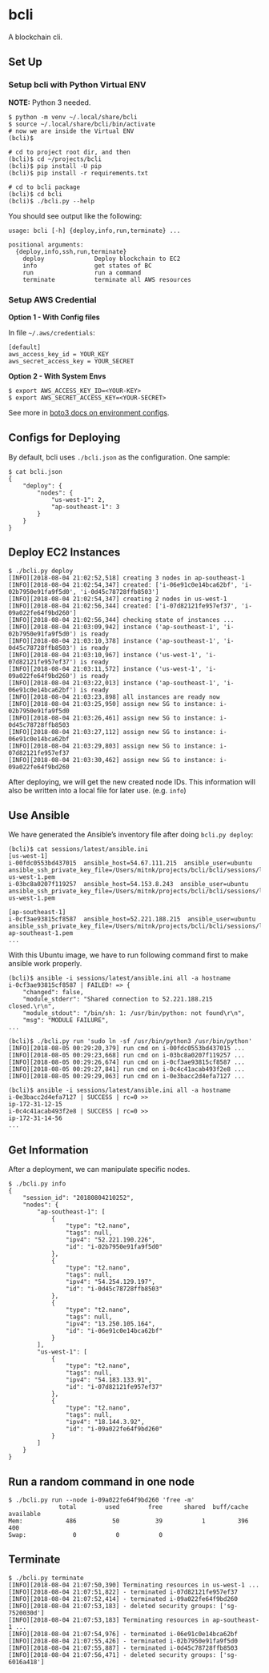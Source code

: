 # bcli

A blockchain cli.

## Set Up

### Setup bcli with Python Virtual ENV

**NOTE:** Python 3 needed.

```
$ python -m venv ~/.local/share/bcli
$ source ~/.local/share/bcli/bin/activate
# now we are inside the Virtual ENV
(bcli)$

# cd to project root dir, and then
(bcli)$ cd ~/projects/bcli
(bcli)$ pip install -U pip
(bcli)$ pip install -r requirements.txt

# cd to bcli package
(bcli)$ cd bcli
(bcli)$ ./bcli.py --help
```

You should see output like the following:

```
usage: bcli [-h] {deploy,info,run,terminate} ...

positional arguments:
  {deploy,info,ssh,run,terminate}
    deploy              Deploy blockchain to EC2
    info                get states of BC
    run                 run a command
    terminate           terminate all AWS resources
```

### Setup AWS Credential

**Option 1 - With Config files**

In file `~/.aws/credentials`:

```
[default]
aws_access_key_id = YOUR_KEY
aws_secret_access_key = YOUR_SECRET
```

**Option 2 - With System Envs**

```
$ export AWS_ACCESS_KEY_ID=<YOUR-KEY>
$ export AWS_SECRET_ACCESS_KEY=<YOUR-SECRET>
```

See more in [boto3 docs on environment configs](http://boto3.readthedocs.io/en/latest/guide/configuration.html#environment-variable-configuration).

## Configs for Deploying

By default, bcli uses `./bcli.json` as the configuration. One sample:

```
$ cat bcli.json
{
    "deploy": {
        "nodes": {
            "us-west-1": 2,
            "ap-southeast-1": 3
        }
    }
}
```

## Deploy EC2 Instances

```
$ ./bcli.py deploy
[INFO][2018-08-04 21:02:52,518] creating 3 nodes in ap-southeast-1
[INFO][2018-08-04 21:02:54,347] created: ['i-06e91c0e14bca62bf', 'i-02b7950e91fa9f5d0', 'i-0d45c78728ffb8503']
[INFO][2018-08-04 21:02:54,347] creating 2 nodes in us-west-1
[INFO][2018-08-04 21:02:56,344] created: ['i-07d82121fe957ef37', 'i-09a022fe64f9bd260']
[INFO][2018-08-04 21:02:56,344] checking state of instances ...
[INFO][2018-08-04 21:03:09,942] instance ('ap-southeast-1', 'i-02b7950e91fa9f5d0') is ready
[INFO][2018-08-04 21:03:10,378] instance ('ap-southeast-1', 'i-0d45c78728ffb8503') is ready
[INFO][2018-08-04 21:03:10,967] instance ('us-west-1', 'i-07d82121fe957ef37') is ready
[INFO][2018-08-04 21:03:11,572] instance ('us-west-1', 'i-09a022fe64f9bd260') is ready
[INFO][2018-08-04 21:03:22,013] instance ('ap-southeast-1', 'i-06e91c0e14bca62bf') is ready
[INFO][2018-08-04 21:03:23,898] all instances are ready now
[INFO][2018-08-04 21:03:25,950] assign new SG to instance: i-02b7950e91fa9f5d0
[INFO][2018-08-04 21:03:26,461] assign new SG to instance: i-0d45c78728ffb8503
[INFO][2018-08-04 21:03:27,112] assign new SG to instance: i-06e91c0e14bca62bf
[INFO][2018-08-04 21:03:29,803] assign new SG to instance: i-07d82121fe957ef37
[INFO][2018-08-04 21:03:30,462] assign new SG to instance: i-09a022fe64f9bd260
```

After deploying, we will get the new created node IDs. This information will
also be written into a local file for later use.  (e.g. `info`)

## Use Ansible

We have generated the Ansible’s inventory file after doing `bcli.py deploy`:

```
(bcli)$ cat sessions/latest/ansible.ini
[us-west-1]
i-00fdc0553bd437015  ansible_host=54.67.111.215  ansible_user=ubuntu  ansible_ssh_private_key_file=/Users/mitnk/projects/bcli/bcli/sessions/latest/key-us-west-1.pem
i-03bc8a0207f119257  ansible_host=54.153.8.243  ansible_user=ubuntu  ansible_ssh_private_key_file=/Users/mitnk/projects/bcli/bcli/sessions/latest/key-us-west-1.pem

[ap-southeast-1]
i-0cf3ae93815cf8587  ansible_host=52.221.188.215  ansible_user=ubuntu  ansible_ssh_private_key_file=/Users/mitnk/projects/bcli/bcli/sessions/latest/key-ap-southeast-1.pem
...
```

With this Ubuntu image, we have to run following command first to make ansible
work properly.

```
(bcli)$ ansible -i sessions/latest/ansible.ini all -a hostname
i-0cf3ae93815cf8587 | FAILED! => {
    "changed": false,
    "module_stderr": "Shared connection to 52.221.188.215 closed.\r\n",
    "module_stdout": "/bin/sh: 1: /usr/bin/python: not found\r\n",
    "msg": "MODULE FAILURE",
...

(bcli)$ ./bcli.py run 'sudo ln -sf /usr/bin/python3 /usr/bin/python'
[INFO][2018-08-05 00:29:20,379] run cmd on i-00fdc0553bd437015 ...
[INFO][2018-08-05 00:29:23,668] run cmd on i-03bc8a0207f119257 ...
[INFO][2018-08-05 00:29:26,674] run cmd on i-0cf3ae93815cf8587 ...
[INFO][2018-08-05 00:29:27,841] run cmd on i-0c4c41acab493f2e8 ...
[INFO][2018-08-05 00:29:29,063] run cmd on i-0e3bacc2d4efa7127 ...

(bcli)$ ansible -i sessions/latest/ansible.ini all -a hostname
i-0e3bacc2d4efa7127 | SUCCESS | rc=0 >>
ip-172-31-12-15
i-0c4c41acab493f2e8 | SUCCESS | rc=0 >>
ip-172-31-14-56
...
```

## Get Information

After a deployment, we can manipulate specific nodes.

```
$ ./bcli.py info
{
    "session_id": "20180804210252",
    "nodes": {
        "ap-southeast-1": [
            {
                "type": "t2.nano",
                "tags": null,
                "ipv4": "52.221.190.226",
                "id": "i-02b7950e91fa9f5d0"
            },
            {
                "type": "t2.nano",
                "tags": null,
                "ipv4": "54.254.129.197",
                "id": "i-0d45c78728ffb8503"
            },
            {
                "type": "t2.nano",
                "tags": null,
                "ipv4": "13.250.105.164",
                "id": "i-06e91c0e14bca62bf"
            }
        ],
        "us-west-1": [
            {
                "type": "t2.nano",
                "tags": null,
                "ipv4": "54.183.133.91",
                "id": "i-07d82121fe957ef37"
            },
            {
                "type": "t2.nano",
                "tags": null,
                "ipv4": "18.144.3.92",
                "id": "i-09a022fe64f9bd260"
            }
        ]
    }
}
```

## Run a random command in one node

```
$ ./bcli.py run --node i-09a022fe64f9bd260 'free -m'
              total        used        free      shared  buff/cache   available
Mem:            486          50          39           1         396         400
Swap:             0           0           0
```

## Terminate

```
$ ./bcli.py terminate
[INFO][2018-08-04 21:07:50,390] Terminating resources in us-west-1 ...
[INFO][2018-08-04 21:07:51,822] - terminated i-07d82121fe957ef37
[INFO][2018-08-04 21:07:52,414] - terminated i-09a022fe64f9bd260
[INFO][2018-08-04 21:07:53,183] - deleted security groups: ['sg-7520030d']
[INFO][2018-08-04 21:07:53,183] Terminating resources in ap-southeast-1 ...
[INFO][2018-08-04 21:07:54,976] - terminated i-06e91c0e14bca62bf
[INFO][2018-08-04 21:07:55,426] - terminated i-02b7950e91fa9f5d0
[INFO][2018-08-04 21:07:55,887] - terminated i-0d45c78728ffb8503
[INFO][2018-08-04 21:07:56,471] - deleted security groups: ['sg-6016a418']
```
